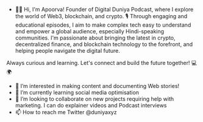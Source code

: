 - 👋👋 Hi, I'm Apoorva!
Founder of Digital Duniya Podcast, where I explore the world of Web3, blockchain, and crypto. 🎙️ Through engaging and educational episodes, I aim to make complex tech easy to understand and empower a global audience, especially Hindi-speaking communities. I'm passionate about bringing the latest in crypto, decentralized finance, and blockchain technology to the forefront, and helping people navigate the digital future.

Always curious and learning. Let's connect and build the future together! 💻 🌍
- 👀 I’m interested in making content and documenting Web stories!
- 🌱 I’m currently learning social media optimisation 
- 💞️ I’m looking to collaborate on new projects requiring help with marketing. I can do explainer videos and Podcast interviews 
- 📫 How to reach me Twitter @duniyaxyz

<!---
Lulolos/Lulolos is a ✨ special ✨ repository because its `README.md` (this file) appears on your GitHub profile.
You can click the Preview link to take a look at your changes.
--->
